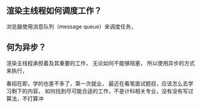 ## 渲染主线程如何调度工作？
浏览器使用消息队列（message queue）来调度任务，


## 何为异步？
渲染主线程承担着及其重要的工作，
无论如何不能够阻塞，
所以使用异步的方式来执行，

春招在即，学的也差不多了，第一次就业，
最近在看笔面试题目，应该怎么去学习剩下的内容，
如何找到尽可能合适的工作，不是计科相关专业，没有没有写过算法，不打算冲

